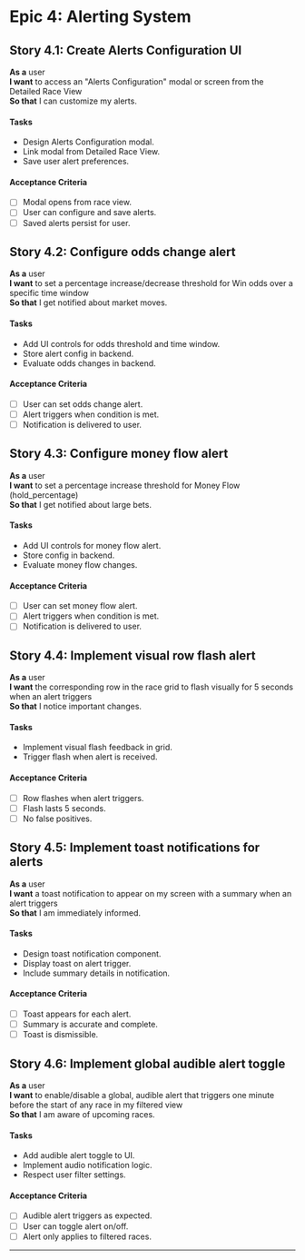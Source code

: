 # Epic 4: Alerting System

## Story 4.1: Create Alerts Configuration UI

**As a** user  
**I want** to access an "Alerts Configuration" modal or screen from the Detailed Race View  
**So that** I can customize my alerts.

#### Tasks

- Design Alerts Configuration modal.
- Link modal from Detailed Race View.
- Save user alert preferences.

#### Acceptance Criteria

- [ ] Modal opens from race view.
- [ ] User can configure and save alerts.
- [ ] Saved alerts persist for user.

## Story 4.2: Configure odds change alert

**As a** user  
**I want** to set a percentage increase/decrease threshold for Win odds over a specific time window  
**So that** I get notified about market moves.

#### Tasks

- Add UI controls for odds threshold and time window.
- Store alert config in backend.
- Evaluate odds changes in backend.

#### Acceptance Criteria

- [ ] User can set odds change alert.
- [ ] Alert triggers when condition is met.
- [ ] Notification is delivered to user.

## Story 4.3: Configure money flow alert

**As a** user  
**I want** to set a percentage increase threshold for Money Flow (hold_percentage)  
**So that** I get notified about large bets.

#### Tasks

- Add UI controls for money flow alert.
- Store config in backend.
- Evaluate money flow changes.

#### Acceptance Criteria

- [ ] User can set money flow alert.
- [ ] Alert triggers when condition is met.
- [ ] Notification is delivered to user.

## Story 4.4: Implement visual row flash alert

**As a** user  
**I want** the corresponding row in the race grid to flash visually for 5 seconds when an alert triggers  
**So that** I notice important changes.

#### Tasks

- Implement visual flash feedback in grid.
- Trigger flash when alert is received.

#### Acceptance Criteria

- [ ] Row flashes when alert triggers.
- [ ] Flash lasts 5 seconds.
- [ ] No false positives.

## Story 4.5: Implement toast notifications for alerts

**As a** user  
**I want** a toast notification to appear on my screen with a summary when an alert triggers  
**So that** I am immediately informed.

#### Tasks

- Design toast notification component.
- Display toast on alert trigger.
- Include summary details in notification.

#### Acceptance Criteria

- [ ] Toast appears for each alert.
- [ ] Summary is accurate and complete.
- [ ] Toast is dismissible.

## Story 4.6: Implement global audible alert toggle

**As a** user  
**I want** to enable/disable a global, audible alert that triggers one minute before the start of any race in my filtered view  
**So that** I am aware of upcoming races.

#### Tasks

- Add audible alert toggle to UI.
- Implement audio notification logic.
- Respect user filter settings.

#### Acceptance Criteria

- [ ] Audible alert triggers as expected.
- [ ] User can toggle alert on/off.
- [ ] Alert only applies to filtered races.

---
